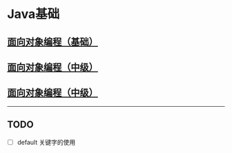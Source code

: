 # Java基础

## [面向对象编程（基础）](./1_面向对象编程（基础）.md)
## [面向对象编程（中级）](./2_面向对象编程（中级）.md)
## [面向对象编程（中级）](./3_面向对象编程（高级）.md)

---

## TODO

- [ ] default 关键字的使用
